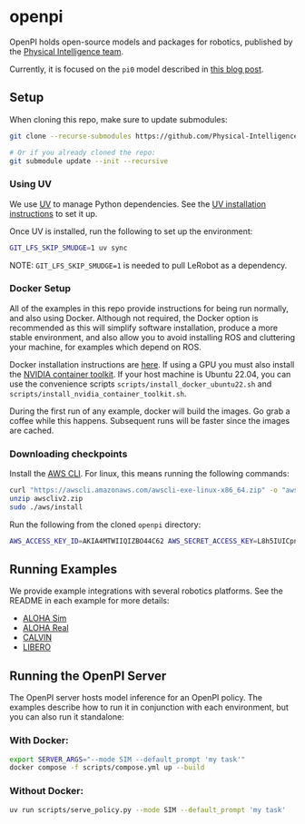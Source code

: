 # openpi

OpenPI holds open-source models and packages for robotics, published by the [Physical Intelligence team](https://www.physicalintelligence.company/).

Currently, it is focused on the `pi0` model described in [this blog post](https://www.physicalintelligence.company/blog/pi0).

## Setup

When cloning this repo, make sure to update submodules:

```bash
git clone --recurse-submodules https://github.com/Physical-Intelligence/openpi.git

# Or if you already cloned the repo:
git submodule update --init --recursive
```

### Using UV

We use [UV](https://docs.astral.sh/uv/) to manage Python dependencies. See the [UV installation instructions](https://docs.astral.sh/uv/getting-started/installation/) to set it up.

Once UV is installed, run the following to set up the environment:

```bash
GIT_LFS_SKIP_SMUDGE=1 uv sync
```

NOTE: `GIT_LFS_SKIP_SMUDGE=1` is needed to pull LeRobot as a dependency.

### Docker Setup

All of the examples in this repo provide instructions for being run normally, and also using Docker. Although not required, the Docker option is recommended as this will simplify software installation, produce a more stable environment, and also allow you to avoid installing ROS and cluttering your machine, for examples which depend on ROS.

Docker installation instructions are [here](https://docs.docker.com/engine/install/). If using a GPU you must also install the [NVIDIA container toolkit](https://docs.nvidia.com/datacenter/cloud-native/container-toolkit/latest/install-guide.html). If your host machine is Ubuntu 22.04, you can use the convenience scripts `scripts/install_docker_ubuntu22.sh` and `scripts/install_nvidia_container_toolkit.sh`.

During the first run of any example, docker will build the images. Go grab a coffee while this happens. Subsequent runs will be faster since the images are cached.

### Downloading checkpoints

Install the [AWS CLI](https://docs.aws.amazon.com/cli/latest/userguide/getting-started-install.html). For linux, this means running the following commands:

```bash
curl "https://awscli.amazonaws.com/awscli-exe-linux-x86_64.zip" -o "awscliv2.zip"
unzip awscliv2.zip
sudo ./aws/install
```

Run the following from the cloned `openpi` directory:

```bash
AWS_ACCESS_KEY_ID=AKIA4MTWIIQIZBO44C62 AWS_SECRET_ACCESS_KEY=L8h5IUICpnxzDpT6Wv+Ja3BBs/rO/9Hi16Xvq7te aws s3 sync s3://openpi-assets/checkpoints/pi0_base ./checkpoints/pi0_base
```

## Running Examples

We provide example integrations with several robotics platforms. See the README in each example for more details:

- [ALOHA Sim](examples/aloha_sim)
- [ALOHA Real](examples/aloha_real)
- [CALVIN](examples/calvin)
- [LIBERO](examples/libero)

## Running the OpenPI Server

The OpenPI server hosts model inference for an OpenPI policy. The examples describe how to run it in conjunction with each environment, but you can also run it standalone:

### With Docker:

```bash
export SERVER_ARGS="--mode SIM --default_prompt 'my task'"
docker compose -f scripts/compose.yml up --build
```

### Without Docker:

```bash
uv run scripts/serve_policy.py --mode SIM --default_prompt 'my task'
```
